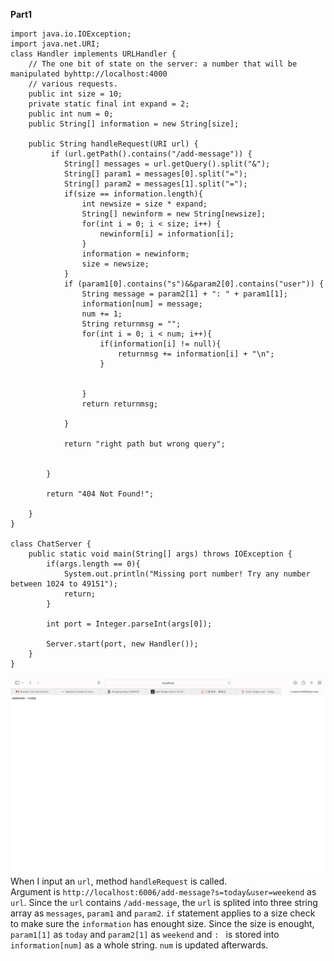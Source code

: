 **Part1**
```
import java.io.IOException;
import java.net.URI;
class Handler implements URLHandler {
    // The one bit of state on the server: a number that will be manipulated byhttp://localhost:4000
    // various requests.
    public int size = 10;
    private static final int expand = 2; 
    public int num = 0;
    public String[] information = new String[size];

    public String handleRequest(URI url) {
         if (url.getPath().contains("/add-message")) {
            String[] messages = url.getQuery().split("&");
            String[] param1 = messages[0].split("=");
            String[] param2 = messages[1].split("=");
            if(size == information.length){
                int newsize = size * expand; 
                String[] newinform = new String[newsize];
                for(int i = 0; i < size; i++) {
                    newinform[i] = information[i];
                }
                information = newinform;
                size = newsize; 
            }
            if (param1[0].contains("s")&&param2[0].contains("user")) {
                String message = param2[1] + ": " + param1[1];
                information[num] = message;
                num += 1; 
                String returnmsg = "";
                for(int i = 0; i < num; i++){
                    if(information[i] != null){
                        returnmsg += information[i] + "\n";
                    }

        
                }
                return returnmsg;

            }
            
            return "right path but wrong query";
            
    
        }
    
        return "404 Not Found!";
        
    }
}

class ChatServer {
    public static void main(String[] args) throws IOException {
        if(args.length == 0){
            System.out.println("Missing port number! Try any number between 1024 to 49151");
            return;
        }

        int port = Integer.parseInt(args[0]);

        Server.start(port, new Handler());
    }
}
```
![image](Output1.png)<br>
When I input an `url`, method `handleRequest` is called. <br>
Argument is `http://localhost:6006/add-message?s=today&user=weekend` as `url`. Since the `url` contains `/add-message`, the `url` is splited into three string array as `messages`, `param1` and `param2`. `if` statement applies to a size check to make sure the `information` has enought size. Since the size is enought, `param1[1]` as `today` and `param2[1]` as `weekend` and `: ` is stored into `information[num]` as a whole string. `num` is updated afterwards. <br>





